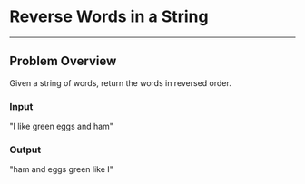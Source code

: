 # Reverse Words in a String
___

## Problem Overview
Given a string of words, return the words in reversed order.

### Input
"I like green eggs and ham"

### Output
"ham and eggs green like I"
